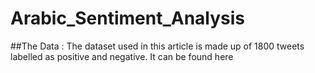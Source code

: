 # Arabic_Sentiment_Analysis

##The Data :
The dataset used in this article is made up of 1800 tweets labelled as positive and negative. It can be found here
